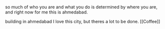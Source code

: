 
so much of who you are and what you do is determined by where you are, and right now for me this is ahmedabad. 

building in ahmedabad
I love this city, but theres a lot to be done.
[[Coffee]]
